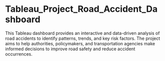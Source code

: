 # Tableau_Project_Road_Accident_Dashboard
This Tableau dashboard provides an interactive and data-driven analysis of road accidents to identify patterns, trends, and key risk factors. The project aims to help authorities, policymakers, and transportation agencies make informed decisions to improve road safety and reduce accident occurrences.

